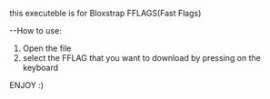 this executeble is for Bloxstrap FFLAGS(Fast Flags)

--How to use:
1. Open the file
2. select the FFLAG that you want to download by pressing on the keyboard 

ENJOY :)
